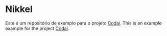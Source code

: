 # Nikkel
Este é um repositório de exemplo para o projeto [Codaí](https://codai.growdev.com.br/).
This is an example example for the project [Codaí](https://codai.growdev.com.br/).
